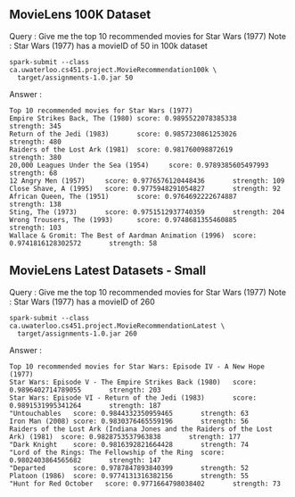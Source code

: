 ## MovieLens 100K Dataset

Query : Give me the top 10 recommended movies for Star Wars (1977)
Note : Star Wars (1977) has a movieID of 50 in 100k dataset
```
spark-submit --class ca.uwaterloo.cs451.project.MovieRecommendation100k \
  target/assignments-1.0.jar 50
```

Answer : 
```
Top 10 recommended movies for Star Wars (1977)
Empire Strikes Back, The (1980) score: 0.9895522078385338       strength: 345
Return of the Jedi (1983)       score: 0.9857230861253026       strength: 480
Raiders of the Lost Ark (1981)  score: 0.981760098872619        strength: 380
20,000 Leagues Under the Sea (1954)     score: 0.9789385605497993       strength: 68
12 Angry Men (1957)     score: 0.9776576120448436       strength: 109
Close Shave, A (1995)   score: 0.9775948291054827       strength: 92
African Queen, The (1951)       score: 0.9764692222674887       strength: 138
Sting, The (1973)       score: 0.9751512937740359       strength: 204
Wrong Trousers, The (1993)      score: 0.9748681355460885       strength: 103
Wallace & Gromit: The Best of Aardman Animation (1996)  score: 0.9741816128302572       strength: 58
```

## MovieLens Latest Datasets - Small

Query : Give me the top 10 recommended movies for Star Wars (1977)
Note : Star Wars (1977) has a movieID of 260
```
spark-submit --class ca.uwaterloo.cs451.project.MovieRecommendationLatest \
  target/assignments-1.0.jar 260
```

Answer :
```
Top 10 recommended movies for Star Wars: Episode IV - A New Hope (1977)
Star Wars: Episode V - The Empire Strikes Back (1980)   score: 0.9896402714789055       strength: 203
Star Wars: Episode VI - Return of the Jedi (1983)       score: 0.9891531995341264       strength: 187
"Untouchables   score: 0.9844332350959465       strength: 63
Iron Man (2008) score: 0.9830376465559196       strength: 56
Raiders of the Lost Ark (Indiana Jones and the Raiders of the Lost Ark) (1981)  score: 0.9828753537963838       strength: 177
"Dark Knight    score: 0.9816392821664428       strength: 74
"Lord of the Rings: The Fellowship of the Ring  score: 0.9802403864565682       strength: 147
"Departed       score: 0.9787847893840399       strength: 52
Platoon (1986)  score: 0.9774131316382156       strength: 55
"Hunt for Red October   score: 0.9771664798038402       strength: 73
```

  
  
